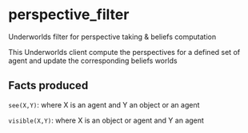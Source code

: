 # perspective_filter
Underworlds filter for perspective taking &amp; beliefs computation

This Underworlds client compute the perspectives for a defined set of agent and update the corresponding beliefs worlds

## Facts produced

`see(X,Y)`: where X is an agent and Y an object or an agent

`visible(X,Y)`: where X is an object or agent and Y an agent
